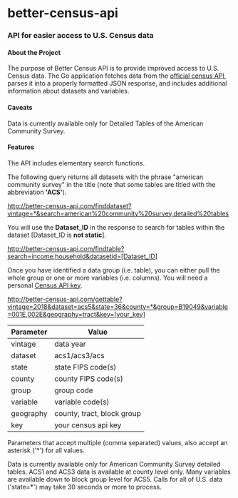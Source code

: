 # better-census-api
### API for easier access to U.S. Census data
#### About the Project
The purpose of Better Census API is to provide improved access to U.S. Census data. The Go application fetches data from the [official census API](https://api.census.gov),
parses it into a properly formatted JSON response, and includes additional information about datasets and variables.

#### Caveats
Data is currently available only for Detailed Tables of the American Community Survey.

#### Features
The API includes elementary search functions.

The following query returns all datasets with the phrase "american community survey" in the title (note that some tables are titled with the abbreviation **'ACS'**).

http://better-census-api.com/finddataset?vintage=*&search=american%20community%20survey,detailed%20tables

You will use the **Dataset_ID** in the response to search for tables within the dataset [Dataset_ID is **not static**].

http://better-census-api.com/findtable?search=income,household&datasetid=[Dataset_ID]

Once you have identified a data group (i.e. table), you can either pull the whole group or one or more variables (i.e. columns). You will need a personal [Census API key](https://api.census.gov/data/key_signup.html).

http://better-census-api.com/gettable?vintage=2018&dataset=acs5&state=36&county=*&group=B19049&variable=001E,002E&geography=tract&key=[your_key]


Parameter | Value 
----------|-------
vintage | data year
dataset | acs1/acs3/acs
state | state FIPS code(s)
county | county FIPS code(s)
group | group code
variable | variable code(s)
geography | county, tract, block group
key | your census api key

Parameters that accept multiple (comma separated) values, also accept an asterisk ('*') for all values. 

Data is currently available only for American Community Survey detailed tables. ACS1 and ACS3 data is available at county level only. Many variables are available down to block group level for ACS5.
Calls for all of U.S. data ('state=*') may take 30 seconds or more to process.

